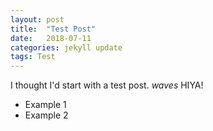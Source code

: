 ```yaml
---
layout: post
title:  "Test Post"
date:   2018-07-11
categories: jekyll update
tags: Test
---
```

I thought I'd start with a test post. *waves* HIYA!

* Example 1
* Example 2
